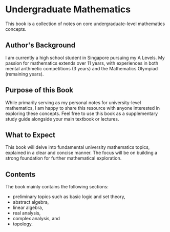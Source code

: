 # Undergraduate Mathematics

This book is a collection of notes on core undergraduate-level mathematics concepts.

## Author's Background

I am currently a high school student in Singapore pursuing my A Levels. My passion for mathematics extends over 11 years, with experiences in both mental arithmetic competitions (3 years) and the Mathematics Olympiad (remaining years).

## Purpose of this Book

While primarily serving as my personal notes for university-level mathematics, I am happy to share this resource with anyone interested in exploring these concepts. Feel free to use this book as a supplementary study guide alongside your main textbook or lectures.

## What to Expect

This book will delve into fundamental university mathematics topics, explained in a clear and concise manner. The focus will be on building a strong foundation for further mathematical exploration.

## Contents

The book mainly contains the following sections:

- preliminary topics such as basic logic and set theory,
- abstract algebra,
- linear algebra,
- real analysis,
- complex analysis, and
- topology.